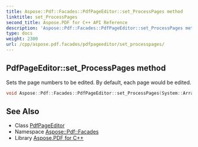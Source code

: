 ```yaml
---
title: Aspose::Pdf::Facades::PdfPageEditor::set_ProcessPages method
linktitle: set_ProcessPages
second_title: Aspose.PDF for C++ API Reference
description: 'Aspose::Pdf::Facades::PdfPageEditor::set_ProcessPages method. Sets the page numbers to be edited. By default, each page would be edited in C++.'
type: docs
weight: 2300
url: /cpp/aspose.pdf.facades/pdfpageeditor/set_processpages/
---
```

## PdfPageEditor::set_ProcessPages method


Sets the page numbers to be edited. By default, each page would be edited.

```cpp
void Aspose::Pdf::Facades::PdfPageEditor::set_ProcessPages(System::ArrayPtr<int32_t> value)
```

## See Also

* Class [PdfPageEditor](../)
* Namespace [Aspose::Pdf::Facades](../../)
* Library [Aspose.PDF for C++](../../../)

